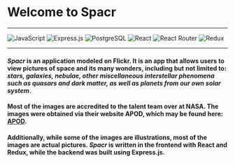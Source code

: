 # Welcome to Spacr
***
![JavaScript](https://img.shields.io/badge/JavaScript-F7DF1E?style=for-the-badge&logo=javascript&logoColor=black)  ![Express.js](https://img.shields.io/badge/Express.js-000000?style=for-the-badge&logo=express&logoColor=white)  ![PostgreSQL](https://img.shields.io/badge/PostgreSQL-316192?style=for-the-badge&logo=postgresql&logoColor=white)  ![React](https://img.shields.io/badge/React-20232A?style=for-the-badge&logo=react&logoColor=61DAFB) ![React Router](https://img.shields.io/badge/React_Router-CA4245?style=for-the-badge&logo=react-router&logoColor=white) ![Redux](https://img.shields.io/badge/Redux-593D88?style=for-the-badge&logo=redux&logoColor=white)

***
#### *Spacr* is an application modeled on Flickr. It is an app that allows users to view pictures of space and its many wonders, including but not limited to: *stars, galaxies, nebulae, other miscellaneous interstellar phenomena such as quasars and dark matter, as well as planets from our own solar system*. 

#### Most of the images are accredited to the talent team over at NASA. The images were obtained via their website APOD, which may be found here: [APOD](https://apod.nasa.gov/apod/lib/aptree.html). 

#### Additionally, while some of the images are illustrations, most of the images are actual pictures. *Spacr* is written in the frontend with React and Redux, while the backend was built using Express.js.


